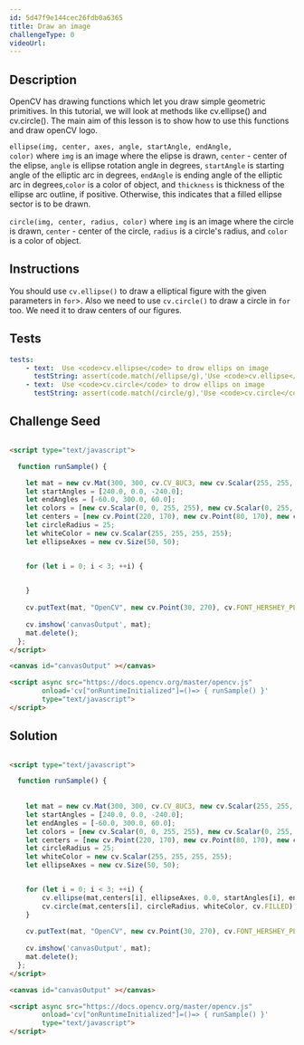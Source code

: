 ```yaml
---
id: 5d47f9e144cec26fdb0a6365
title: Draw an image
challengeType: 0
videoUrl:
---
```


## Description
<section id='description'>
OpenCV has drawing functions which let you draw simple geometric primitives. In this tutorial, we will look at methods like cv.ellipse() and cv.circle(). The main aim of this lesson is to show how to use this functions and draw openCV logo.

<code>ellipse(img, center, axes, angle, startAngle, endAngle, color)</code> where <code>img</code> is an image where the elipse is drawn, <code>center</code> - center of the elipse, <code>angle</code> is ellipse rotation angle in degrees, <code>startAngle</code> is starting angle of the elliptic arc in degrees, <code>endAngle</code> is ending angle of the elliptic arc in degrees,<code>color</code> is a color of object, and <code>thickness</code> is thickness of the ellipse arc outline, if positive. Otherwise, this indicates that a filled ellipse sector is to be drawn.

<code>circle(img, center, radius, color)</code> where <code>img</code> is an image where the circle is drawn, <code>center</code> - center of the circle, <code>radius</code> is a circle's radius, and <code>color</code> is a color of object.
</section>

## Instructions
<section id='instructions'>

You should use <code>cv.ellipse()</code> to draw a elliptical figure with the given parameters in <code>for</code>>.
Also we need to use <code>cv.circle()</code> to draw a circle in <code>for</code> too. We need it to draw centers of our figures.
</section>

## Tests
<section id='tests'>

```yml
tests:
    - text:  Use <code>cv.ellipse</code> to drow ellips on image
      testString: assert(code.match(/ellipse/g),'Use <code>cv.ellipse</code> to drow an ellips image'); 
    - text:  Use <code>cv.circle</code> to drow ellips on image
      testString: assert(code.match(/circle/g),'Use <code>cv.circle</code> to drow an ellips image'); 
```
</section>

## Challenge Seed

<section id='challengeSeed'>

<div id='html-seed'>

```html

<script type="text/javascript">

  function runSample() {

    let mat = new cv.Mat(300, 300, cv.CV_8UC3, new cv.Scalar(255, 255, 255, 255));
    let startAngles = [240.0, 0.0, -240.0];
    let endAngles = [-60.0, 300.0, 60.0];
    let colors = [new cv.Scalar(0, 0, 255, 255), new cv.Scalar(0, 255, 0, 255),new cv.Scalar(255, 0, 0, 255)];
    let centers = [new cv.Point(220, 170), new cv.Point(80, 170), new cv.Point(150, 60)];
    let circleRadius = 25;
    let whiteColor = new cv.Scalar(255, 255, 255, 255);
    let ellipseAxes = new cv.Size(50, 50);


    for (let i = 0; i < 3; ++i) {
      

    }
  
    cv.putText(mat, "OpenCV", new cv.Point(30, 270), cv.FONT_HERSHEY_PLAIN, 4, new cv.Scalar(0, 0, 0, 255), 5)
  
    cv.imshow('canvasOutput', mat);
    mat.delete();
  };
</script>

<canvas id="canvasOutput" ></canvas>

<script async src="https://docs.opencv.org/master/opencv.js" 
        onload='cv["onRuntimeInitialized"]=()=> { runSample() }' 
        type="text/javascript">
</script>
```
</div>
</section>

## Solution
<section id='solution'>

```html

<script type="text/javascript">

  function runSample() {
  
    
    let mat = new cv.Mat(300, 300, cv.CV_8UC3, new cv.Scalar(255, 255, 255, 255));
    let startAngles = [240.0, 0.0, -240.0];
    let endAngles = [-60.0, 300.0, 60.0];
    let colors = [new cv.Scalar(0, 0, 255, 255), new cv.Scalar(0, 255, 0, 255),new cv.Scalar(255, 0, 0, 255)];
    let centers = [new cv.Point(220, 170), new cv.Point(80, 170), new cv.Point(150, 60)];
    let circleRadius = 25;
    let whiteColor = new cv.Scalar(255, 255, 255, 255);
    let ellipseAxes = new cv.Size(50, 50);


    for (let i = 0; i < 3; ++i) {
        cv.ellipse(mat,centers[i], ellipseAxes, 0.0, startAngles[i], endAngles[i], colors[i], cv.FILLED);
        cv.circle(mat,centers[i], circleRadius, whiteColor, cv.FILLED); 
    }
  
    cv.putText(mat, "OpenCV", new cv.Point(30, 270), cv.FONT_HERSHEY_PLAIN, 4, new cv.Scalar(0, 0, 0, 255), 5)
  
    cv.imshow('canvasOutput', mat);
    mat.delete();
  };
</script>

<canvas id="canvasOutput" ></canvas>

<script async src="https://docs.opencv.org/master/opencv.js" 
        onload='cv["onRuntimeInitialized"]=()=> { runSample() }' 
        type="text/javascript">
</script>
```

</section>
